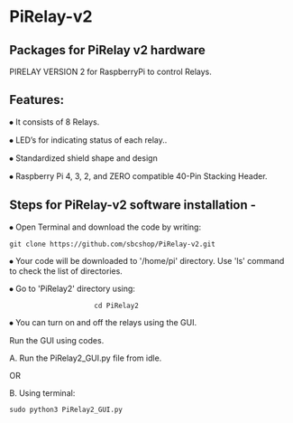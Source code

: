 # PiRelay-v2
## Packages for PiRelay v2 hardware

PIRELAY VERSION 2  for RaspberryPi to control Relays.

## Features:

⦁	 It consists of 8 Relays.

⦁	LED’s for indicating status of each relay..

⦁	Standardized shield shape and design

⦁	Raspberry Pi 4, 3, 2, and ZERO compatible 40-Pin Stacking Header.


## Steps for PiRelay-v2 software installation -

⦁	 Open Terminal and download the code by writing:      

`git clone https://github.com/sbcshop/PiRelay-v2.git`
                    

⦁	 Your code will be downloaded to '/home/pi' directory. Use 'ls' command to check the list of   directories.

⦁	 Go to 'PiRelay2' directory using:

                         cd PiRelay2
                         
⦁	You can turn on and off the relays using the GUI. 

Run the GUI using codes.
             
  A.   Run the PiRelay2_GUI.py file from idle.
                               
  OR
         
  B.    Using terminal: 
 
 `sudo python3 PiRelay2_GUI.py`
                                        
                                                         
